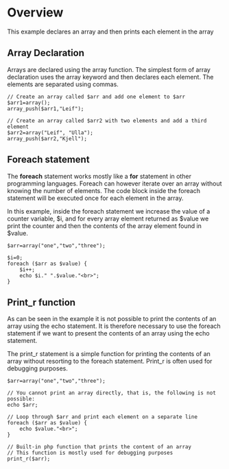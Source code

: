 # Overview
This example declares an array and then prints each element in the array

## Array Declaration
Arrays are declared using the array function. The simplest form of array declaration uses the array keyword and then declares each element. The elements are separated using commas. 
~~~
// Create an array called $arr and add one element to $arr
$arr1=array();
array_push($arr1,"Leif");

// Create an array called $arr2 with two elements and add a third element
$arr2=array("Leif", "Ulla");
array_push($arr2,"Kjell");
~~~

## Foreach statement
The ****foreach**** statement works mostly like a ****for**** statement in other programming languages. Foreach can however iterate over an array without knowing the number of elements. The code block inside the foreach statement will be executed once for each element in the array.

In this example, inside the foreach statement we increase the value of a counter variable, $i, and for every array element returned as $value we print the counter and then the contents of the array element found in $value.
~~~
$arr=array("one","two","three");
  
$i=0;
foreach ($arr as $value) {
    $i++;
    echo $i." ".$value."<br>";
}
~~~

## Print_r function
As can be seen in the example it is not possible to print the contents of an array using the echo statement. It is therefore necessary to use the foreach statement if we want to present the contents of an array using the echo statement.

The print_r statement is a simple function for printing the contents of an array without resorting to the foreach statement. Print_r is often used for debugging purposes. 
~~~
$arr=array("one","two","three");

// You cannot print an array directly, that is, the following is not possible:
echo $arr;
  
// Loop through $arr and print each element on a separate line
foreach ($arr as $value) {
    echo $value."<br>";
}

// Built-in php function that prints the content of an array
// This function is mostly used for debugging purposes
print_r($arr);
~~~
